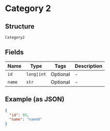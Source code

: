 
# Category 2

## Structure

`Category2`

## Fields

| Name | Type | Tags | Description |
|  --- | --- | --- | --- |
| `id` | `long\|int` | Optional | - |
| `name` | `str` | Optional | - |

## Example (as JSON)

```json
{
  "id": 98,
  "name": "name0"
}
```

